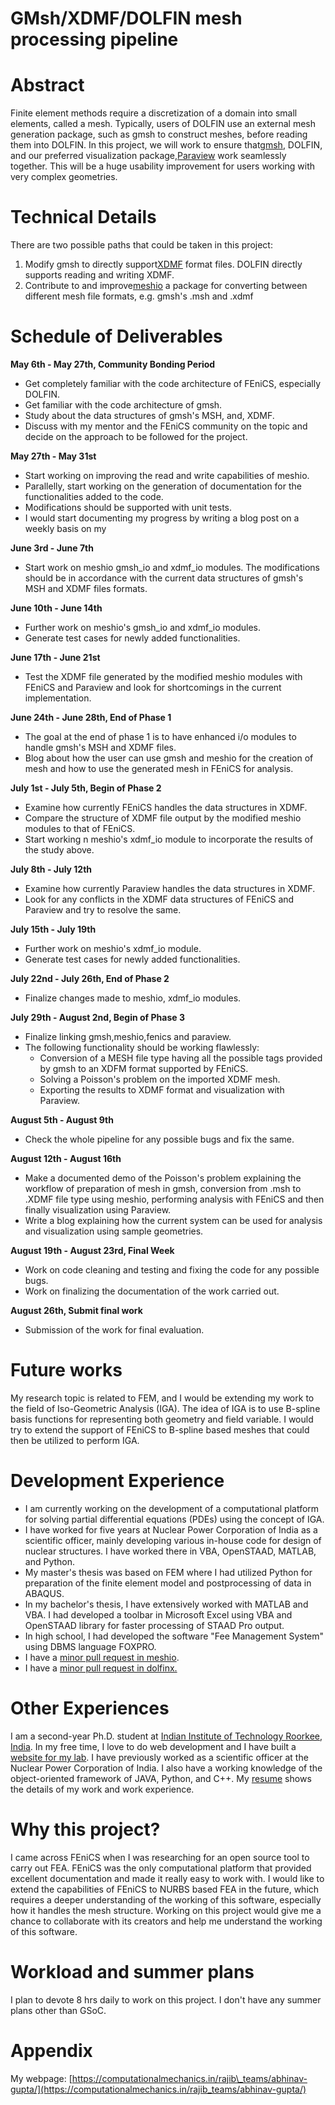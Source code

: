 # **GMsh/XDMF/DOLFIN mesh processing pipeline**

# **Abstract**

Finite element methods require a discretization of a domain into small elements, called a mesh. Typically, users of DOLFIN use an external mesh generation package, such as gmsh to construct meshes, before reading them into DOLFIN. In this project, we will work to ensure that[gmsh](http://gmsh.info/), DOLFIN, and our preferred visualization package,[Paraview](http://paraview.org/) work seamlessly together. This will be a huge usability improvement for users working with very complex geometries.

# **Technical Details**

There are two possible paths that could be taken in this project:

1. Modify gmsh to directly support[XDMF](http://www.xdmf.org/index.php/XDMF_Model_and_Format) format files. DOLFIN directly supports reading and writing XDMF.
2. Contribute to and improve[meshio](https://github.com/nschloe/meshio) a package for converting between different mesh file formats, e.g. gmsh&#39;s .msh and .xdmf

# **Schedule of Deliverables**

**May 6th - May 27th, Community Bonding Period**

- Get completely familiar with the code architecture of FEniCS, especially DOLFIN.
- Get familiar with the code architecture of gmsh.
- Study about the data structures of gmsh&#39;s MSH, and, XDMF.
- Discuss with my mentor and the FEniCS community on the topic and decide on the approach to be followed for the project.

**May 27th - May 31st**

- Start working on improving the read and write capabilities of meshio.
- Parallelly, start working on the generation of documentation for the functionalities added to the code.
- Modifications should be supported with unit tests.
- I would start documenting my progress by writing a blog post on a weekly basis on my [](https://computationalmechanics.in/author/iitrabhi/)

**June 3rd - June 7th**

- Start work on meshio gmsh\_io and xdmf\_io modules. The modifications should be in accordance with the current data structures of gmsh&#39;s MSH and XDMF files formats.

**June 10th - June 14th**

- Further work on meshio&#39;s gmsh\_io and xdmf\_io modules.
- Generate test cases for newly added functionalities.

**June 17th - June 21st**

- Test the XDMF file generated by the modified meshio modules with FEniCS and Paraview and look for shortcomings in the current implementation.

**June 24th - June 28th, End of Phase 1**

- The goal at the end of phase 1 is to have enhanced i/o modules to handle gmsh&#39;s MSH and XDMF files.
- Blog about how the user can use gmsh and meshio for the creation of mesh and how to use the generated mesh in FEniCS for analysis.

**July 1st - July 5th, Begin of Phase 2**

- Examine how currently FEniCS handles the data structures in XDMF.
- Compare the structure of XDMF file output by the modified meshio modules to that of FEniCS.
- Start working n meshio&#39;s xdmf\_io module to incorporate the results of the study above.

**July 8th - July 12th**

- Examine how currently Paraview handles the data structures in XDMF.
- Look for any conflicts in the XDMF data structures of FEniCS and Paraview and try to resolve the same.

**July 15th - July 19th**

- Further work on meshio&#39;s xdmf\_io module.
- Generate test cases for newly added functionalities.

**July 22nd - July 26th, End of Phase 2**

- Finalize changes made to meshio, xdmf\_io modules.

**July 29th - August 2nd, Begin of Phase 3**

- Finalize linking gmsh,meshio,fenics and paraview.
- The following functionality should be working flawlessly:
  - Conversion of a MESH file type having all the possible tags provided by gmsh to an XDFM format supported by FEniCS.
  - Solving a Poisson&#39;s problem on the imported XDMF mesh.
  - Exporting the results to XDMF format and visualization with Paraview.

**August 5th - August 9th**

- Check the whole pipeline for any possible bugs and fix the same.

**August 12th  - August 16th**

- Make a documented demo of the Poisson&#39;s problem explaining the workflow of preparation of mesh in gmsh, conversion from .msh to .XDMF file type using meshio, performing analysis with FEniCS and then finally visualization using Paraview.
- Write a blog explaining how the current system can be used for analysis and visualization using sample geometries.

**August 19th - August 23rd, Final Week**

- Work on code cleaning and testing and fixing the code for any possible bugs.
- Work on finalizing the documentation of the work carried out.

**August 26th, Submit final work**

- Submission of the work for final evaluation.

# **Future works**

My research topic is related to FEM, and I would be extending my work to the field of Iso-Geometric Analysis (IGA). The idea of IGA is to use B-spline basis functions for representing both geometry and field variable. I would try to extend the support of FEniCS to B-spline based meshes that could then be utilized to perform IGA.

# **Development Experience**

- I am currently working on the development of a computational platform for solving partial differential equations (PDEs) using the concept of IGA.
- I have worked for five years at Nuclear Power Corporation of India as a scientific officer, mainly developing various in-house code for design of nuclear structures. I have worked there in VBA, OpenSTAAD, MATLAB, and Python.
- My master&#39;s thesis was based on FEM where I had utilized Python for preparation of the finite element model and postprocessing of data in ABAQUS.
- In my bachelor&#39;s thesis, I have extensively worked with MATLAB and VBA. I had developed a toolbar in Microsoft Excel using VBA and OpenSTAAD library for faster processing of STAAD Pro output.
- In high school, I had developed the software &quot;Fee Management System&quot; using DBMS language FOXPRO.
- I have a [minor pull request in meshio](https://github.com/nschloe/meshio/pull/374).
- I have a [minor pull request in dolfinx.](https://github.com/FEniCS/dolfinx/pull/375)

# **Other Experiences**

I am a second-year Ph.D. student at [Indian Institute of Technology Roorkee, India](https://www.iitr.ac.in/). In my free time, I love to do web development and I have built a [website for my lab](https://computationalmechanics.in). I have previously worked as a scientific officer at the Nuclear Power Corporation of India. I also have a working knowledge of the object-oriented framework of JAVA, Python, and C++. My [resume](https://computationalmechanics.in/rajib_teams/abhinav-gupta/) shows the details of my work and work experience.

# **Why this project?**

I came across FEniCS when I was researching for an open source tool to carry out FEA. FEniCS was the only computational platform that provided excellent documentation and made it really easy to work with. I would like to extend the capabilities of FEniCS to NURBS based FEA in the future, which requires a deeper understanding of the working of this software, especially how it handles the mesh structure. Working on this project would give me a chance to collaborate with its creators and help me understand the working of this software.

# **Workload and summer plans**

I plan to devote 8 hrs daily to work on this project. I don&#39;t have any summer plans other than GSoC.

# **Appendix**

My webpage: [https://computationalmechanics.in/rajib\_teams/abhinav-gupta/](https://computationalmechanics.in/rajib_teams/abhinav-gupta/)

